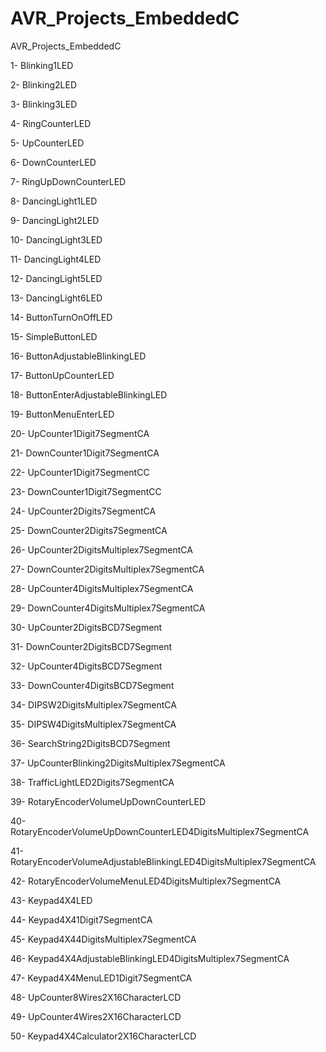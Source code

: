 # AVR_Projects_EmbeddedC
AVR_Projects_EmbeddedC

1- Blinking1LED

2- Blinking2LED

3- Blinking3LED

4- RingCounterLED

5- UpCounterLED

6- DownCounterLED

7- RingUpDownCounterLED

8- DancingLight1LED

9- DancingLight2LED

10- DancingLight3LED

11- DancingLight4LED

12- DancingLight5LED

13- DancingLight6LED

14- ButtonTurnOnOffLED

15- SimpleButtonLED

16- ButtonAdjustableBlinkingLED

17- ButtonUpCounterLED

18- ButtonEnterAdjustableBlinkingLED

19- ButtonMenuEnterLED

20- UpCounter1Digit7SegmentCA

21- DownCounter1Digit7SegmentCA

22- UpCounter1Digit7SegmentCC

23- DownCounter1Digit7SegmentCC

24- UpCounter2Digits7SegmentCA

25- DownCounter2Digits7SegmentCA

26- UpCounter2DigitsMultiplex7SegmentCA

27- DownCounter2DigitsMultiplex7SegmentCA

28- UpCounter4DigitsMultiplex7SegmentCA

29- DownCounter4DigitsMultiplex7SegmentCA

30- UpCounter2DigitsBCD7Segment

31- DownCounter2DigitsBCD7Segment

32- UpCounter4DigitsBCD7Segment

33- DownCounter4DigitsBCD7Segment

34- DIPSW2DigitsMultiplex7SegmentCA

35- DIPSW4DigitsMultiplex7SegmentCA

36- SearchString2DigitsBCD7Segment

37- UpCounterBlinking2DigitsMultiplex7SegmentCA

38- TrafficLightLED2Digits7SegmentCA

39- RotaryEncoderVolumeUpDownCounterLED

40- RotaryEncoderVolumeUpDownCounterLED4DigitsMultiplex7SegmentCA

41- RotaryEncoderVolumeAdjustableBlinkingLED4DigitsMultiplex7SegmentCA

42- RotaryEncoderVolumeMenuLED4DigitsMultiplex7SegmentCA

43- Keypad4X4LED

44- Keypad4X41Digit7SegmentCA

45- Keypad4X44DigitsMultiplex7SegmentCA

46- Keypad4X4AdjustableBlinkingLED4DigitsMultiplex7SegmentCA

47- Keypad4X4MenuLED1Digit7SegmentCA

48- UpCounter8Wires2X16CharacterLCD

49- UpCounter4Wires2X16CharacterLCD

50- Keypad4X4Calculator2X16CharacterLCD
